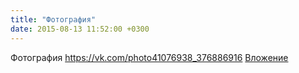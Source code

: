 ```yaml
---
title: "Фотография"
date: 2015-08-13 11:52:00 +0300
---
```


Фотография
<a class="vk-attach" href="https://vk.com/photo41076938_376886916">https://vk.com/photo41076938_376886916</a>
<a class="vk-attach" href="https://vk.com/photo41076938_376886916">Вложение</a>
